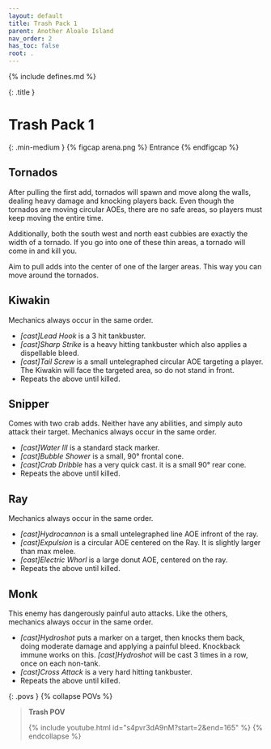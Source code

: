 ```yaml
---
layout: default
title: Trash Pack 1
parent: Another Aloalo Island
nav_order: 2
has_toc: false
root: .
---
```


{% include defines.md %}

{: .title }
# Trash Pack 1

{: .min-medium }
{% figcap arena.png %}
Entrance
{% endfigcap %}

## Tornados

After pulling the first add, tornados will spawn and move along the walls,
dealing heavy damage and knocking players back. Even though the tornados are
moving circular AOEs, there are no safe areas, so players must keep moving the
entire time.

Additionally, both the south west and north east cubbies are exactly the width
of a tornado. If you go into one of these thin areas, a tornado will come in and
kill you.

Aim to pull adds into the center of one of the larger areas. This way you can
move around the tornados.

## Kiwakin

Mechanics always occur in the same order.

* *[cast]Lead Hook* is a 3 hit tankbuster.
* *[cast]Sharp Strike* is a heavy hitting tankbuster which also applies a
  dispellable bleed.
* *[cast]Tail Screw* is a small untelegraphed circular AOE targeting a player.
  The Kiwakin will face the targeted area, so do not stand in front.
* Repeats the above until killed.

## Snipper

Comes with two crab adds. Neither have any abilities, and simply auto attack
their target. Mechanics always occur in the same order.

* *[cast]Water III* is a standard stack marker.
* *[cast]Bubble Shower* is a small, 90° frontal cone.
* *[cast]Crab Dribble* has a very quick cast. it is a small 90° rear cone.
* Repeats the above until killed.

## Ray

Mechanics always occur in the same order.

* *[cast]Hydrocannon* is a small untelegraphed line AOE infront of the ray.
* *[cast]Expulsion* is a circular AOE centered on the Ray. It is slightly larger
  than max melee.
* *[cast]Electric Whorl* is a large donut AOE, centered on the ray.
* Repeats the above until killed.

## Monk

This enemy has dangerously painful auto attacks. Like the others, mechanics
always occur in the same order.

* *[cast]Hydroshot* puts a marker on a target, then knocks them back, doing
  moderate damage and applying a painful bleed. Knockback immune works on this.
  *[cast]Hydroshot* will be cast 3 times in a row, once on each non-tank.
* *[cast]Cross Attack* is a very hard hitting tankbuster.
* Repeats the above until killed.

{: .povs }
{% collapse POVs %}
> **Trash POV**
>
> {% include youtube.html id="s4pvr3dA9nM?start=2&end=165" %}
{% endcollapse %}

